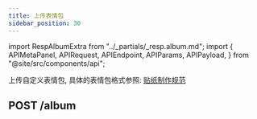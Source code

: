 ```yaml
---
title: 上传表情包
sidebar_position: 30
---
```


import RespAlbumExtra from "../_partials/_resp.album.md";
import {
  APIMetaPanel,
  APIRequest,
  APIEndpoint,
  APIParams,
  APIPayload,
} from "@site/src/components/api";

上传自定义表情包, 具体的表情包格式参照: [贴纸制作规范](/zh-CN/docs/dapp/design/sticker)

## POST /album


<APIEndpoint url="/album" />

<APIMetaPanel scope="Authorized" />

<APIParams p-data_zip_base64="表情包的 zip 文件" p-data_zip_base64-required={true} />

<APIRequest
  title="POST album"
  method="POST"
  url="/albums"
/>

<RespAlbumExtra />

